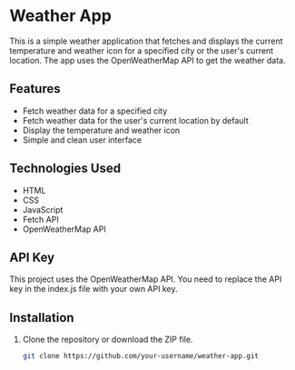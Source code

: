 # Weather App

This is a simple weather application that fetches and displays the current temperature and weather icon for a specified city or the user's current location. The app uses the OpenWeatherMap API to get the weather data.

## Features

- Fetch weather data for a specified city
- Fetch weather data for the user's current location by default
- Display the temperature and weather icon
- Simple and clean user interface

## Technologies Used

- HTML
- CSS
- JavaScript
- Fetch API
- OpenWeatherMap API

## API Key
This project uses the OpenWeatherMap API. You need to replace the API key in the index.js file with your own API key.

## Installation

1. Clone the repository or download the ZIP file.
   ```bash
   git clone https://github.com/your-username/weather-app.git
   
